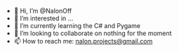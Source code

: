 - 👋 Hi, I’m @NalonOff
- 👀 I’m interested in ...
- 🌱 I’m currently learning the C# and Pygame
- 💞️ I’m looking to collaborate on nothing for the moment
- 📫 How to reach me: nalon.projects@gmail.com

<!---
NalonOff/NalonOff is a ✨ special ✨ repository because its `README.md` (this file) appears on your GitHub profile.
You can click the Preview link to take a look at your changes.
--->

